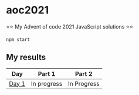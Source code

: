 # aoc2021

⭐⭐ My Advent of code 2021 JavaScript solutions ⭐⭐

 ```terminal
 npm start
 ```

## My results

| Day | Part 1 | Part 2 |
| :---: | :---: | :---: |
| [Day 1](https://adventofcode.com/2021/day/1) | In progress | In Progress |
